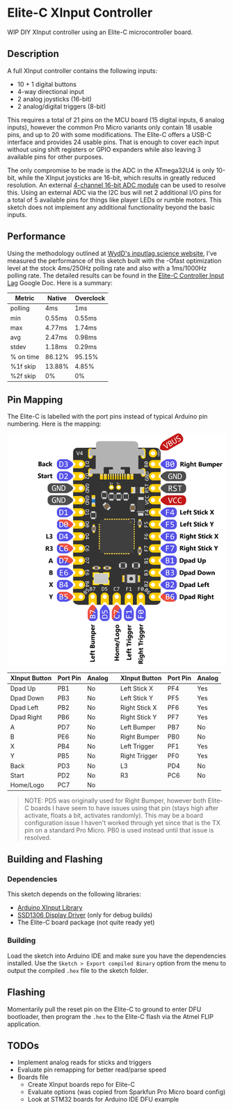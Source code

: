 # Elite-C XInput Controller

WIP DIY XInput controller using an Elite-C microcontroller board.

## Description

A full XInput controller contains the following inputs:

* 10 + 1 digital buttons
* 4-way directional input
* 2 analog joysticks (16-bit)
* 2 analog/digital triggers (8-bit)

This requires a total of 21 pins on the MCU board (15 digital inputs, 6 analog inputs), however the common Pro Micro variants only contain 18 usable pins, and up to 20 with some modifications. The Elite-C offers a USB-C interface and provides 24 usable pins. That is enough to cover each input without using shift registers or GPIO expanders while also leaving 3 available pins for other purposes.

The only compromise to be made is the ADC in the ATmega32U4 is only 10-bit, while the XInput joysticks are 16-bit, which results in greatly reduced resolution. An external [4-channel 16-bit ADC module](https://www.cqrobot.com/index.php?route=product/product&product_id=1124) can be used to resolve this. Using an external ADC via the I2C bus will net 2 additional I/O pins for a total of 5 available pins for things like player LEDs or rumble motors. This sketch does not implement any additional functionality beyond the basic inputs.

## Performance

Using the methodology outlined at [WydD's inputlag.science website](https://inputlag.science/), I've measured the performance of this sketch built with the -Ofast optimization level at the stock 4ms/250Hz polling rate and also with a 1ms/1000Hz polling rate. The detailed results can be found in the [Elite-C Controller Input Lag](https://docs.google.com/spreadsheets/d/1yfBr1uXyzMTwqz8_qHCONQ1BwaxIcIZJ1_DqN0GXziE) Google Doc. Here is a summary:

| Metric    | Native | Overclock |
| --------- | ------ | --------- |
| polling   | 4ms    | 1ms       |
| min       | 0.55ms | 0.55ms    |
| max       | 4.77ms | 1.74ms    |
| avg       | 2.47ms | 0.98ms    |
| stdev     | 1.18ms | 0.29ms    |
| % on time | 86.12% | 95.15%    |
| %1f skip  | 13.88% | 4.85%     |
| %2f skip  | 0%     | 0%        |

## Pin Mapping

The Elite-C is labelled with the port pins instead of typical Arduino pin numbering. Here is the mapping:

![Elite-C Pin Mapping](resources/Elite-C-XInput-mapping.png)

| XInput Button | Port Pin | Analog |   | XInput Button | Port Pin | Analog |
| ------------- | -------- | ------ | - | ------------- | -------- | ------ |
| Dpad Up       | PB1      | No     |   | Left Stick X  | PF4      | Yes    |
| Dpad Down     | PB3      | No     |   | Left Stick Y  | PF5      | Yes    |
| Dpad Left     | PB2      | No     |   | Right Stick X | PF6      | Yes    |
| Dpad Right    | PB6      | No     |   | Right Stick Y | PF7      | Yes    |
| A             | PD7      | No     |   | Left Bumper   | PB7      | No     |
| B             | PE6      | No     |   | Right Bumper  | PB0      | No     |
| X             | PB4      | No     |   | Left Trigger  | PF1      | Yes    |
| Y             | PB5      | No     |   | Right Trigger | PF0      | Yes    |
| Back          | PD3      | No     |   | L3            | PD4      | No     |
| Start         | PD2      | No     |   | R3            | PC6      | No     |
| Home/Logo     | PC7      | No     |

> NOTE: PD5 was originally used for Right Bumper, however both Elite-C boards I have seem to have issues using that pin (stays high after activate, floats a bit, activates randomly). This may be a board configuration issue I haven't worked through yet since that is the TX pin on a standard Pro Micro. PB0 is used instead until that issue is resolved.

## Building and Flashing

### Dependencies

This sketch depends on the following libraries:

* [Arduino XInput Library](https://github.com/dmadison/ArduinoXInput)
* [SSD1306 Display Driver](https://github.com/lexus2k/ssd1306) (only for debug builds)
* The Elite-C board package (not quite ready yet)

### Building

Load the sketch into Arduino IDE and make sure you have the dependencies installed. Use the `Sketch > Export compiled Binary` option from the menu to output the compiled `.hex` file to the sketch folder.

## Flashing

Momentarily pull the reset pin on the Elite-C to ground to enter DFU bootloader, then program the `.hex` to the Elite-C flash via the Atmel FLIP application.

## TODOs

* Implement analog reads for sticks and triggers
* Evaluate pin remapping for better read/parse speed
* Boards file
  * Create XInput boards repo for Elite-C
  * Evaluate options (was copied from Sparkfun Pro Micro board config)
  * Look at STM32 boards for Arduino IDE DFU example
